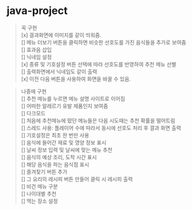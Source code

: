 # java-project
>꼭 구현  
[x] 결과화면에 이미지를 같이 띄워줌.  
[] 메뉴 더보기 버튼을 클릭하면 비슷한 선호도를 가진 음식들을 추가로 보여줌  
[] 효과음 삽입  
[] 닉네임 설정  
[x] 종류 및 기호설정 버튼 선택에 따라 선호도를 반영하여 추천 메뉴 선별  
[] 출력화면에서 닉네임도 같이 출력  
[x] 이전 다음 버튼을 사용하여 화면을 바꿀 수 있음.  


>나중에 구현  
[] 추천 메뉴를 누르면 메뉴 설명 사이트로 이어짐  
[] 어떠한 알레르기 유발 제품인지 보여줌  
[] 다크모드  
[] 처음에 추천메뉴에 떴던 메뉴들은 다음 시도때는 추천 확률을 떨어트림  
[] 스레드 사용: 플레이어 수에 따라서 동시에 선호도 처리 후 결과 화면 출력  
[] 기호설정은 최초 한 번만 사용  
[] 음식에 들어간 재료 및 영양 정보 표시  
[] 날씨 정보 입력 및 날씨에 맞는 메뉴 추천  
[] 음식의 예상 조리, 도착 시간 표시  
[] 해당 음식을 파는 음식점 표시  
[] 즐겨찾기 버튼 추가  
[] 그 요리의 레시피 버튼 만들어 클릭 시 레시피 출력  
[] 비건 메뉴 구분  
[] 나이대별 추천  
[] 먹는 장소 설정  
